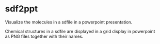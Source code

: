 sdf2ppt
=======

Visualize the molecules in a sdfile in a powerpoint presentation.

Chemical structures in a sdfile are displayed in a grid display in powerpoint as PNG files together with their names.
